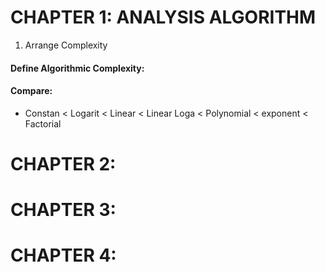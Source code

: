 # CHAPTER 1: ANALYSIS ALGORITHM
1. Arrange Complexity
#### Define Algorithmic Complexity: 


#### Compare:
- Constan < Logarit < Linear < Linear Loga < Polynomial < exponent < Factorial


# CHAPTER 2:

# CHAPTER 3:


# CHAPTER 4:
